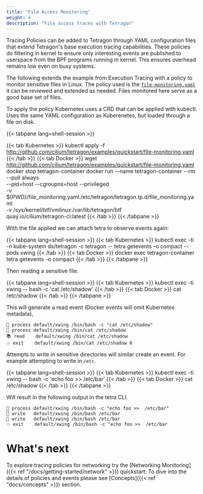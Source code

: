 ```yaml
---
title: "File Access Monitoring"
weight: 4
description: "File access traces with Tetragon"
---
```


Tracing Policies can be added to Tetragon through YAML configuration files
that extend Tetragon's base execution tracing capabilities. These policies
do filtering in kernel to ensure only interesting events are published
to userspace from the BPF programs running in kernel. This ensures overhead
remains low even on busy systems.

The following extends the example from Execution Tracing with a policy to
monitor sensitive files in Linux. The policy used is the
[`file-monitoring.yaml`](https://github.com/cilium/tetragon/blob/main/examples/quickstart/file-monitoring.yaml)
it can be reviewed and extended as needed. Files monitored here serve as a good
base set of files.

To apply the policy Kubernetes uses a CRD that can be applied with kubectl.
Uses the same YAML configuration as Kuberenetes, but loaded through a file
on disk.

{{< tabpane lang=shell-session >}}

{{< tab Kubernetes >}}
kubectl apply -f http://github.com/cilium/tetragon/examples/quickstart/file-monitoring.yaml
{{< /tab >}}
{{< tab Docker >}}
wget http://github.com/cilium/tetragon/examples/quickstart/file-monitoring.yaml
docker stop tetragon-container
docker run --name tetragon-container --rm --pull always \
  --pid=host --cgroupns=host --privileged               \
  -v ${PWD}/file_monitoring.yaml:/etc/tetragon/tetragon.tp.d/file_monitoring.yaml \
  -v /sys/kernel/btf/vmlinux:/var/lib/tetragon/btf      \
  quay.io/cilium/tetragon-ci:latest
{{< /tab >}}
{{< /tabpane >}}

With the file applied we can attach tetra to observe events again:

{{< tabpane lang=shell-session >}}
{{< tab Kubernetes >}}
kubectl exec -ti -n kube-system ds/tetragon -c tetragon -- tetra getevents -o compact --pods xwing
{{< /tab >}}
{{< tab Docker >}}
docker exec tetragon-container tetra getevents -o compact
{{< /tab >}}
{{< /tabpane >}}

Then reading a sensitive file:

{{< tabpane lang=shell-session >}}
{{< tab Kubernetes >}}
kubectl exec -ti xwing -- bash -c 'cat /etc/shadow'
{{< /tab >}}
{{< tab Docker >}}
cat /etc/shadow
{{< /tab >}}
{{< /tabpane >}}

This will generate a read event (Docker events will omit Kubernetes metadata),

```
🚀 process default/xwing /bin/bash -c "cat /etc/shadow"
🚀 process default/xwing /bin/cat /etc/shadow
📚 read    default/xwing /bin/cat /etc/shadow
💥 exit    default/xwing /bin/cat /etc/shadow 0
```

Attempts to write in sensitive directories will similar create an event. For
example attempting to write in `/etc`.

{{< tabpane lang=shell-session >}}
{{< tab Kubernetes >}}
kubectl exec -ti xwing -- bash -c 'echo foo >> /etc/bar'
{{< /tab >}}
{{< tab Docker >}}
cat /etc/shadow
{{< /tab >}}
{{< /tabpane >}}

Will result in the following output in the tetra CLI.

```
🚀 process default/xwing /bin/bash -c "echo foo >>  /etc/bar"
📝 write   default/xwing /bin/bash /etc/bar
📝 write   default/xwing /bin/bash /etc/bar
💥 exit    default/xwing /bin/bash -c "echo foo >>  /etc/bar
```

# What's next

To explore tracing policies for networking try the [Networking Monitoring]({{< ref "/docs/getting-started/network" >}}) quickstart.
To dive into the details of policies and events please see [Concepts]({{< ref "docs/concepts" >}}) section.
